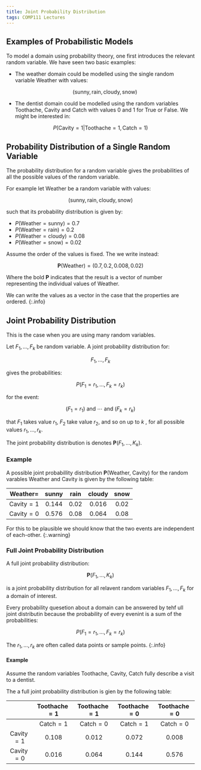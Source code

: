 ```yaml
---
title: Joint Probability Distribution
tags: COMP111 Lectures
---
```

## Examples of Probabilistic Models
To model a domain using probability theory, one first introduces the relevant random variable. We have seen two basic examples:

* The weather domain could be modelled using the single random variable $\text{Weather}$ with values:

	$$(\text{sunny},\text{rain},\text{cloudy},\text{snow})$$

* The dentist domain could be modelled using the random variables $\text{Toothache, Cavity}$ and $\text{Catch}$ with values 0 and 1 for True or False. We might be interested in:

$$P(\text{Cavity}=1\vert\text{Toothache}=1,\text{Catch}=1)$$

## Probability Distribution of a Single Random Variable
The probability distribution for a random variable gives the probabilities of all the possible values of the random variable.

For example let $\text{Weather}$ be a random variable with values:

$$(\text{sunny},\text{rain},\text{cloudy},\text{snow})$$

such that its probability distribution is given by:

* $P(\text{Weather}=\text{sunny})=0.7$
* $P(\text{Weather}=\text{rain})=0.2$
* $P(\text{Weather}=\text{cloudy})=0.08$
* $P(\text{Weather}=\text{snow})=0.02$

Assume the order of the values is fixed. The we write instead:

$$\mathbf{P}(\text{Weather})=(0.7,0.2,0.008,0.02)$$

Where the bold $\mathbf{P}$ indicates that the result is a vector of number representing the individual values of $\text{Weather}$.

We can write the values as a vector in the case that the properties are ordered.
{:.info}

## Joint Probability Distribution
This is the case when you are using many random variables.

Let $F_1,\ldots,F_k$ be random variable. A joint probability distribution for:

$$F_1,\ldots,F_k$$

gives the probabilities:

$$P(F_1=r_1,\ldots,F_k=r_k)$$

for the event:

$$(F_1=r_1)\text{ and } \cdots \text{ and }(F_k=r_k)$$

that $F_1$ takes value $r_1$, $F_2$ take value $r_2$, and so on up to $k$ , for all possible values $r_1,\ldots,r_k$.

The joint probability distribution is denotes $\mathbf{P}(F_1,\ldots,K_k)$.

### Example
A possible joint probabillity distribution $\mathbf{P}(\text{Weather, Cavity})$ for the random varables $\text{Weather}$ and $\text{Cavity}$ is given by the following table:

| $\text{Weather}=$ | $\text{sunny}$ | $\text{rain}$ | $\text{cloudy}$ | $\text{snow}$ |
| :-: |  :-: | :-: | :-: | :-: |
| $\text{Cavity}=1$ | 0.144 | 0.02 | 0.016 | 0.02 |
| $\text{Cavity}=0$ | 0.576 | 0.08 | 0.064 | 0.08 |

For this to be plausible we should know that the two events are independent of each-other.
{:.warning}

### Full Joint Probability Distribution

A full joint probability distribution:

$$\mathbf{P}(F_1,\ldots,K_k)$$

is a joint probability distribution for all relavent random variables $F_1,\ldots,F_k$ for a domain of interest.

Every probability quesetion about a domain can be answered by tehf ull joint distributin because the probability of every evenint is a sum of the probabilities:

$$P(F_1=r_1,\ldots,F_k=r_k)$$

The $r_1,\ldots,r_k$ are often called data points or sample points.
{:.info}

#### Example
Assume the random variables $\text{Toothache, Cavity, Catch}$ fully describe a visit to a dentist. 

The a full joint probability distribution is gien by the following table:

| | $\text{Toothache}=1$ | $\text{Toothache}=1$ | $\text{Toothache}=0$ | $\text{Toothache}=0$ |
| :-: | :-: | :-: | :-: | :-: |
| | $\text{Catch}=1$ |  $\text{Catch}=0$ |  $\text{Catch}=1$ |  $\text{Catch}=0$ | 
| $\text{Cavity}=1$ | 0.108 | 0.012 | 0.072 | 0.008 |
| $\text{Cavity}=0$ | 0.016 | 0.064 | 0.144 | 0.576 |